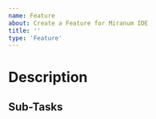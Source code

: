 ```yaml
---
name: Feature
about: Create a Feature for Miranum IDE
title: ''
type: 'Feature'
---
```


# Description

<!-- Describe the Feature -->

## Sub-Tasks

<!-- Please list the required subtasks for this feature here --> 
